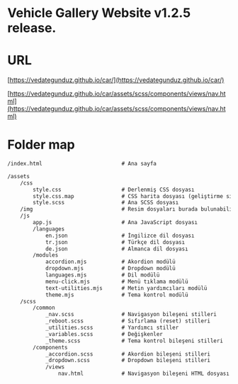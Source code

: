 # Vehicle Gallery Website v1.2.5 release.

# URL
[https://vedategunduz.github.io/car/](https://vedategunduz.github.io/car/)

[https://vedategunduz.github.io/car/assets/scss/components/views/nav.html](https://vedategunduz.github.io/car/assets/scss/components/views/nav.html)

# Folder map
```txt
/index.html                         # Ana sayfa

/assets
    /css
        style.css                   # Derlenmiş CSS dosyası
        style.css.map               # CSS harita dosyası (geliştirme sırasında kullanılır, yayınlanmayabilir)
        style.scss                  # Ana SCSS dosyası
    /img                            # Resim dosyaları burada bulunabilir
    /js
        app.js                      # Ana JavaScript dosyası
        /languages
            en.json                 # İngilizce dil dosyası
            tr.json                 # Türkçe dil dosyası
            de.json                 # Almanca dil dosyası
        /modules
            accordion.mjs           # Akordion modülü
            dropdown.mjs            # Dropdown modülü
            languages.mjs           # Dil modülü
            menu-click.mjs          # Menü tıklama modülü
            text-utilities.mjs      # Metin yardımcıları modülü
            theme.mjs               # Tema kontrol modülü
    /scss
        /common
            _nav.scss               # Navigasyon bileşeni stilleri
            _reboot.scss            # Sıfırlama (reset) stilleri
            _utilities.scss         # Yardımcı stiller
            _variables.scss         # Değişkenler
            _theme.scss             # Tema kontrol bileşeni stilleri
        /components
            _accordion.scss         # Akordion bileşeni stilleri
            _dropdown.scss          # Dropdown bileşeni stilleri
            /views
                nav.html            # Navigasyon bileşeni HTML dosyası
```
